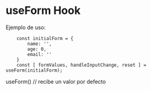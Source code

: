 # useForm Hook

Ejemplo de uso:
```
    const initialForm = {
        name: '',
        age: 0,
        email: ''
    }
    const [ formValues, handleInputChange, reset ] = useForm(initialForm);

```

useForm() // recibe un valor por defecto
